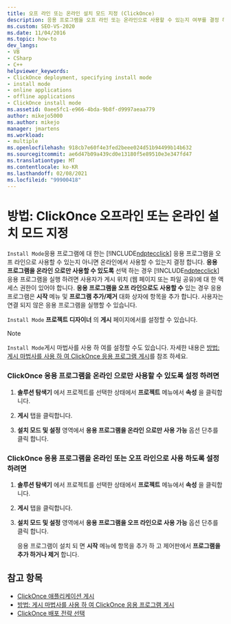 ```yaml
---
title: 오프 라인 또는 온라인 설치 모드 지정 (ClickOnce)
description: 응용 프로그램을 오프 라인 또는 온라인으로 사용할 수 있는지 여부를 결정 하는 ClickOnce 응용 프로그램의 설치 모드를 지정 하는 방법에 대해 알아봅니다.
ms.custom: SEO-VS-2020
ms.date: 11/04/2016
ms.topic: how-to
dev_langs:
- VB
- CSharp
- C++
helpviewer_keywords:
- ClickOnce deployment, specifying install mode
- install mode
- online applications
- offline applications
- ClickOnce install mode
ms.assetid: 0aee5fc1-e966-4bda-9b8f-d9997aeaa779
author: mikejo5000
ms.author: mikejo
manager: jmartens
ms.workload:
- multiple
ms.openlocfilehash: 918cb7e60f4e3fed2beee024d51b94499b14b632
ms.sourcegitcommit: ae6d47b09a439cd0e13180f5e89510e3e347fd47
ms.translationtype: MT
ms.contentlocale: ko-KR
ms.lasthandoff: 02/08/2021
ms.locfileid: "99900418"
---
```

# <a name="how-to-specify-the-clickonce-offline-or-online-install-mode"></a>방법: ClickOnce 오프라인 또는 온라인 설치 모드 지정
`Install Mode`응용 프로그램에 대 한는 [!INCLUDE[ndptecclick](../deployment/includes/ndptecclick_md.md)] 응용 프로그램을 오프 라인으로 사용할 수 있는지 아니면 온라인에서 사용할 수 있는지 결정 합니다. **응용 프로그램을 온라인 으로만 사용할 수 있도록** 선택 하는 경우 [!INCLUDE[ndptecclick](../deployment/includes/ndptecclick_md.md)] 응용 프로그램을 실행 하려면 사용자가 게시 위치 (웹 페이지 또는 파일 공유)에 대 한 액세스 권한이 있어야 합니다. **응용 프로그램을 오프 라인으로도 사용할 수** 있는 경우 응용 프로그램은 **시작** 메뉴 및 **프로그램 추가/제거** 대화 상자에 항목을 추가 합니다. 사용자는 연결 되지 않은 응용 프로그램을 실행할 수 있습니다.

`Install Mode` **프로젝트 디자이너** 의 **게시** 페이지에서를 설정할 수 있습니다.

> [!NOTE]
> `Install Mode`게시 마법사를 사용 하 여를 설정할 수도 있습니다. 자세한 내용은 [방법: 게시 마법사를 사용 하 여 ClickOnce 응용 프로그램 게시](../deployment/how-to-publish-a-clickonce-application-using-the-publish-wizard.md)를 참조 하세요.

### <a name="to-make-a-clickonce-application-available-online-only"></a>ClickOnce 응용 프로그램을 온라인 으로만 사용할 수 있도록 설정 하려면

1. **솔루션 탐색기** 에서 프로젝트를 선택한 상태에서 **프로젝트** 메뉴에서 **속성** 을 클릭합니다.

2. **게시** 탭을 클릭합니다.

3. **설치 모드 및 설정** 영역에서 **응용 프로그램을 온라인 으로만 사용 가능** 옵션 단추를 클릭 합니다.

### <a name="to-make-a-clickonce-application-available-online-or-offline"></a>ClickOnce 응용 프로그램을 온라인 또는 오프 라인으로 사용 하도록 설정 하려면

1. **솔루션 탐색기** 에서 프로젝트를 선택한 상태에서 **프로젝트** 메뉴에서 **속성** 을 클릭합니다.

2. **게시** 탭을 클릭합니다.

3. **설치 모드 및 설정** 영역에서 **응용 프로그램을 오프 라인으로 사용 가능** 옵션 단추를 클릭 합니다.

     응용 프로그램이 설치 되 면 **시작** 메뉴에 항목을 추가 하 고 제어판에서 **프로그램을 추가 하거나 제거** 합니다.

## <a name="see-also"></a>참고 항목
- [ClickOnce 애플리케이션 게시](../deployment/publishing-clickonce-applications.md)
- [방법: 게시 마법사를 사용 하 여 ClickOnce 응용 프로그램 게시](../deployment/how-to-publish-a-clickonce-application-using-the-publish-wizard.md)
- [ClickOnce 배포 전략 선택](../deployment/choosing-a-clickonce-deployment-strategy.md)